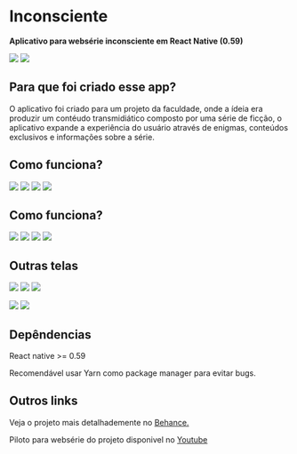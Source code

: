 # Inconsciente
**Aplicativo para websérie inconsciente em React Native (0.59)**

![](https://i.imgur.com/mrBpURq.gifl) ![](https://i.imgur.com/v6wUXbl.gifl)

## Para que foi criado esse app?
O aplicativo foi criado para um projeto da faculdade, onde a ídeia era produzir um contéudo transmidiático composto por uma série de ficção, o aplicativo expande a experiência do usuário através de enigmas, conteúdos exclusivos e informações sobre a série.

## Como funciona?
![](https://i.imgur.com/V98NDnrm.jpg) ![](https://i.imgur.com/Sd9ICiam.jpg) ![](https://i.imgur.com/bYMDlfJm.jpg) ![](https://i.imgur.com/VuMHhY5m.jpg) 

## Como funciona?
![](https://i.imgur.com/V98NDnrm.jpg) ![](https://i.imgur.com/Sd9ICiam.jpg) ![](https://i.imgur.com/bYMDlfJm.jpg) ![](https://i.imgur.com/VuMHhY5m.jpg) 

## Outras telas
![](https://i.imgur.com/imILHeZm.jpg)  ![](https://i.imgur.com/Rn5Wax5m.jpg)  ![](https://i.imgur.com/k1GsxIOm.jpg)  

![](https://i.imgur.com/1bGWFc1m.jpg)  ![](https://i.imgur.com/xYqVXvjm.jpg)  

## Depêndencias
React native >= 0.59

Recomendável usar Yarn como package manager para evitar bugs.

## Outros links
Veja o projeto mais detalhademente no [Behance.](https://www.behance.net/gallery/88931785/IN-CONSCIENTE)

Piloto para websérie do projeto disponivel no [Youtube](https://www.youtube.com/watch?v=m8QZ1sUSa5c&feature=youtu.be)
